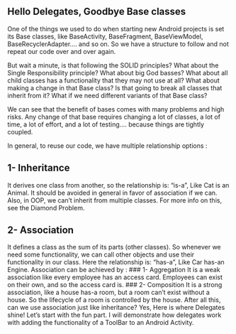 ## Hello Delegates, Goodbye Base classes

One of the things we used to do when starting new Android projects is set its Base classes, like
BaseActivity, BaseFragment, BaseViewModel, BaseRecyclerAdapter…. and so on. So we have a structure
to follow and not repeat our code over and over again.

But wait a minute, is that following the SOLID principles? What about the Single Responsibility principle?
What about big God basses?
What about all child classes has a functionality that they may not use at all? What about making a
change in that Base class? Is that
going to break all classes that inherit from it? What if we need different variants of that Base class?

We can see that the benefit of bases comes with many problems and high risks. Any change of that
base requires changing a lot of classes, a lot of time, a lot of effort, and a lot of testing….
because things are tightly coupled.

In general, to reuse our code, we have multiple relationship options :

## 1- Inheritance
 It derives one class from another, so the relationship is: “is-a”, Like Cat is an Animal.
 It should be avoided in general in favor of association if we can. Also, in OOP,
 we can’t inherit from multiple classes.
For more info on this, see the Diamond Problem.

## 2- Association
 It defines a class as the sum of its parts (other classes). So whenever we need
 some functionality, we can call other objects and use their functionality
 in our class. Here the relationship is: “has-a”, Like Car has-an Engine.
 Association can be achieved by :
    ### 1- Aggregation
        It is a weak association like every employee has an access card.
        Employees can exist on their own, and so the access card is.
    ### 2- Composition
        It is a strong association, like a house has-a room, but a room can’t
        exist without a house. So the lifecycle of a room is controlled by the house.
        After all this, can we use association just like inheritance? Yes, Here is where Delegates shine!
        Let’s start with the fun part. I will demonstrate how delegates work with adding
        the functionality of a ToolBar to an Android Activity.
